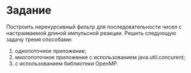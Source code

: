 # Задание

Построить нерекурсивный фильтр для последовательности чисел с настраиваемой
длиной импульсной реакции.
Решить следующую задачу тремя способами:
1. однопоточное приложение;
2. многопоточное приложение с использованием java.util.concurent;
3. с использованием библиотеки OpenMP.
